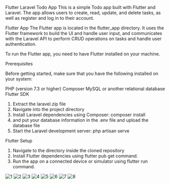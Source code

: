 Flutter Laravel Todo App
This is a simple Todo app built with Flutter and Laravel. The app allows users to create, read, update, and delete tasks, as well as register and log in to their account.

Flutter App
The Flutter app is located in the flutter_app directory. It uses the Flutter framework to build the UI and handle user input, and communicates with the Laravel API to perform CRUD operations on tasks and handle user authentication.

To run the Flutter app, you need to have Flutter installed on your machine. 


Prerequisites

Before getting started, make sure that you have the following installed on your system:

PHP (version 7.3 or higher)
Composer
MySQL or another relational database
Flutter SDK
1. Extract the laravel.zip file
2. Navigate into the project directory
3. Install Laravel dependencies using Composer:
composer install
4. and put your database information in the .env file and upload the database file
5. Start the Laravel development server:
php artisan serve

Flutter Setup

1. Navigate to the  directory inside the cloned repository
2. Install Flutter dependencies using flutter pub get command.
3. Run the app on a connected device or simulator using flutter run command.

![1](https://user-images.githubusercontent.com/87444842/233796710-9c64da82-775e-44e2-90b0-3e461c437470.png)
![2](https://user-images.githubusercontent.com/87444842/233796722-3875918e-f513-4b23-a41f-c94e6f30bf7a.png)
![3](https://user-images.githubusercontent.com/87444842/233796723-d96cb1db-ead5-433d-995c-5d4acb61448f.png)
![4](https://user-images.githubusercontent.com/87444842/233796729-f6dcbed6-79c9-40ac-a639-120a3db432c1.png)
![5](https://user-images.githubusercontent.com/87444842/233796734-c55bb99e-63bd-4a3e-9d9f-09c26bda6f70.png)
![6](https://user-images.githubusercontent.com/87444842/233796735-87fb0102-d018-46c4-a2d7-775f3dae35b9.png)
![7](https://user-images.githubusercontent.com/87444842/233796738-90b40c0f-191a-4353-b49c-20a3c82476a7.png)
![8](https://user-images.githubusercontent.com/87444842/233796742-82819e8c-13ec-4adb-a521-57e4ac6da391.png)
